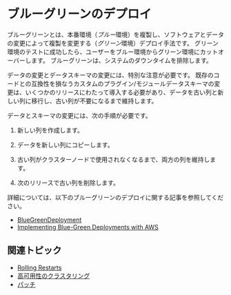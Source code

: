 # ブルーグリーンのデプロイ

ブルーグリーンとは、本番環境（*ブルー*環境）を複製し、ソフトウェアとデータの変更によって複製を変更する（*グリーン*環境）デプロイ手法です。 グリーン環境のテストに成功したら、ユーザーをブルー環境からグリーン環境にカットオーバーします。 ブルーグリーンは、システムのダウンタイムを排除します。

データの変更とデータスキーマの変更には、特別な注意が必要です。 既存のコードとの互換性を損なうカスタムのプラグイン/モジュールデータスキーマの変更は、いくつかのリリースにわたって導入する必要があり、データを古い列と新しい列に移行し、古い列が不要になるまで維持します。

データとスキーマの変更には、次の手順が必要です。

1.  新しい列を作成します。

2.  データを新しい列にコピーします。

3.  古い列がクラスターノードで使用されなくなるまで、両方の列を維持します。

4.  次のリリースで古い列を削除します。

詳細については、以下のブルーグリーンのデプロイに関する記事を参照してください。

  - [BlueGreenDeployment](http://martinfowler.com/bliki/BlueGreenDeployment.html)
  - [Implementing Blue-Green Deployments with AWS](https://www.thoughtworks.com/insights/blog/implementing-blue-green-deployments-aws)

## 関連トピック

  - [Rolling Restarts](./rolling-restarts.md)
  - [高可用性のクラスタリング](../../setting-up-liferay/clustering-for-high-availability.md)
  - [パッチ](../patching-liferay/patching-liferay.md)
